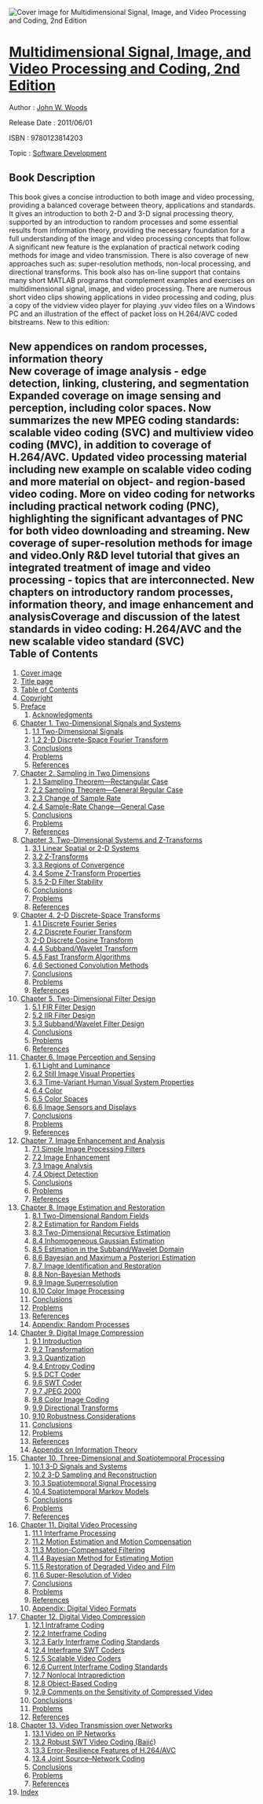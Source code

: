 ![Cover image for Multidimensional Signal, Image, and Video Processing and Coding, 2nd Edition](https://imgdetail.ebookreading.net/cover/cover/software_development/EB9780123814203.jpg)

[Multidimensional Signal, Image, and Video Processing and Coding, 2nd Edition](https://ebookreading.net/view/book/Multidimensional+Signal%2C+Image%2C+and+Video+Processing+and+Coding%2C+2nd+Edition-EB9780123814203_1.html "Multidimensional Signal, Image, and Video Processing and Coding, 2nd Edition")
====================================================================================================================

Author : [John W. Woods](https://ebookreading.net/search/author/John+W.+Woods)

Release Date : 2011/06/01

ISBN : 9780123814203

Topic : [Software Development](https://ebookreading.net/search/category/software-development)

Book Description
-----------------

This book gives a concise introduction to both image and video processing, providing a balanced coverage between theory, applications and standards. It gives an introduction to both 2-D and 3-D signal processing theory, supported by an introduction to random processes and some essential results from information theory, providing the necessary foundation for a full understanding of the image and video processing concepts that follow. A significant new feature is the explanation of practical network coding methods for image and video transmission. There is also coverage of new approaches such as: super-resolution methods, non-local processing, and directional transforms.
This book also has on-line support that contains many short MATLAB programs that complement examples and exercises on multidimensional signal, image, and video processing. There are numerous short video clips showing applications in video processing and coding, plus a copy of the vidview video player for playing .yuv video files on a Windows PC and an illustration of the effect of packet loss on H.264/AVC coded bitstreams.
New to this edition:
 
New appendices on random processes, information theory  
New coverage of image analysis - edge detection, linking, clustering, and segmentation  
Expanded coverage on image sensing and perception, including color spaces. 
Now summarizes the new MPEG coding standards: scalable video coding (SVC) and multiview video coding (MVC), in addition to coverage of H.264/AVC. 
Updated video processing material including new example on scalable video coding and more material on object- and region-based video coding. 
More on video coding for networks including practical network coding (PNC), highlighting the significant advantages of PNC for both video downloading and streaming. 
New coverage of super-resolution methods for image and video.Only R&amp;D level tutorial that gives an integrated treatment of image and video processing - topics that are interconnected. New chapters on introductory random processes, information theory, and image enhancement and analysisCoverage and discussion of the latest standards in video coding: H.264/AVC and the new scalable video standard (SVC)              
Table of Contents
-----------------

1. [Cover image](https://ebookreading.net/view/book/Multidimensional+Signal%2C+Image%2C+and+Video+Processing+and+Coding%2C+2nd+Edition-EB9780123814203_1.html#Cover)
1. [Title page](https://ebookreading.net/view/book/Multidimensional+Signal%2C+Image%2C+and+Video+Processing+and+Coding%2C+2nd+Edition-EB9780123814203_2.html)
1. [Table of Contents](https://ebookreading.net/view/book/Multidimensional+Signal%2C+Image%2C+and+Video+Processing+and+Coding%2C+2nd+Edition-EB9780123814203_3.html)
1. [Copyright](https://ebookreading.net/view/book/Multidimensional+Signal%2C+Image%2C+and+Video+Processing+and+Coding%2C+2nd+Edition-EB9780123814203_4.html)
1. [Preface](https://ebookreading.net/view/book/Multidimensional+Signal%2C+Image%2C+and+Video+Processing+and+Coding%2C+2nd+Edition-EB9780123814203_5.html#PRE001titl)
    1. [Acknowledgments](https://ebookreading.net/view/book/Multidimensional+Signal%2C+Image%2C+and+Video+Processing+and+Coding%2C+2nd+Edition-EB9780123814203_5.html#ST0010)
1. [Chapter 1. Two-Dimensional Signals and Systems](https://ebookreading.net/view/book/Multidimensional+Signal%2C+Image%2C+and+Video+Processing+and+Coding%2C+2nd+Edition-EB9780123814203_6.html#CHP001tit)
    1. [1.1 Two-Dimensional Signals](https://ebookreading.net/view/book/Multidimensional+Signal%2C+Image%2C+and+Video+Processing+and+Coding%2C+2nd+Edition-EB9780123814203_6.html#ST0010)
    1. [1.2 2-D Discrete-Space Fourier Transform](https://ebookreading.net/view/book/Multidimensional+Signal%2C+Image%2C+and+Video+Processing+and+Coding%2C+2nd+Edition-EB9780123814203_6.html#ST0095)
    1. [Conclusions](https://ebookreading.net/view/book/Multidimensional+Signal%2C+Image%2C+and+Video+Processing+and+Coding%2C+2nd+Edition-EB9780123814203_6.html#ST0195)
    1. [Problems](https://ebookreading.net/view/book/Multidimensional+Signal%2C+Image%2C+and+Video+Processing+and+Coding%2C+2nd+Edition-EB9780123814203_6.html#tit)
    1. [References](https://ebookreading.net/view/book/Multidimensional+Signal%2C+Image%2C+and+Video+Processing+and+Coding%2C+2nd+Edition-EB9780123814203_6.html#ST0200)
1. [Chapter 2. Sampling in Two Dimensions](https://ebookreading.net/view/book/Multidimensional+Signal%2C+Image%2C+and+Video+Processing+and+Coding%2C+2nd+Edition-EB9780123814203_7.html#CHP002tit)
    1. [2.1 Sampling Theorem—Rectangular Case](https://ebookreading.net/view/book/Multidimensional+Signal%2C+Image%2C+and+Video+Processing+and+Coding%2C+2nd+Edition-EB9780123814203_7.html#ST0010)
    1. [2.2 Sampling Theorem—General Regular Case](https://ebookreading.net/view/book/Multidimensional+Signal%2C+Image%2C+and+Video+Processing+and+Coding%2C+2nd+Edition-EB9780123814203_7.html#ST0045)
    1. [2.3 Change of Sample Rate](https://ebookreading.net/view/book/Multidimensional+Signal%2C+Image%2C+and+Video+Processing+and+Coding%2C+2nd+Edition-EB9780123814203_7.html#ST0080)
    1. [2.4 Sample-Rate Change—General Case](https://ebookreading.net/view/book/Multidimensional+Signal%2C+Image%2C+and+Video+Processing+and+Coding%2C+2nd+Edition-EB9780123814203_7.html#ST0120)
    1. [Conclusions](https://ebookreading.net/view/book/Multidimensional+Signal%2C+Image%2C+and+Video+Processing+and+Coding%2C+2nd+Edition-EB9780123814203_7.html#ST0140)
    1. [Problems](https://ebookreading.net/view/book/Multidimensional+Signal%2C+Image%2C+and+Video+Processing+and+Coding%2C+2nd+Edition-EB9780123814203_7.html#tit)
    1. [References](https://ebookreading.net/view/book/Multidimensional+Signal%2C+Image%2C+and+Video+Processing+and+Coding%2C+2nd+Edition-EB9780123814203_7.html#ST0145)
1. [Chapter 3. Two-Dimensional Systems and Z-Transforms](https://ebookreading.net/view/book/Multidimensional+Signal%2C+Image%2C+and+Video+Processing+and+Coding%2C+2nd+Edition-EB9780123814203_8.html#CHP003tit)
    1. [3.1 Linear Spatial or 2-D Systems](https://ebookreading.net/view/book/Multidimensional+Signal%2C+Image%2C+and+Video+Processing+and+Coding%2C+2nd+Edition-EB9780123814203_8.html#ST0010)
    1. [3.2 Z-Transforms](https://ebookreading.net/view/book/Multidimensional+Signal%2C+Image%2C+and+Video+Processing+and+Coding%2C+2nd+Edition-EB9780123814203_8.html#ST0025)
    1. [3.3 Regions of Convergence](https://ebookreading.net/view/book/Multidimensional+Signal%2C+Image%2C+and+Video+Processing+and+Coding%2C+2nd+Edition-EB9780123814203_8.html#ST0045)
    1. [3.4 Some Z-Transform Properties](https://ebookreading.net/view/book/Multidimensional+Signal%2C+Image%2C+and+Video+Processing+and+Coding%2C+2nd+Edition-EB9780123814203_8.html#ST0065)
    1. [3.5 2-D Filter Stability](https://ebookreading.net/view/book/Multidimensional+Signal%2C+Image%2C+and+Video+Processing+and+Coding%2C+2nd+Edition-EB9780123814203_8.html#ST0110)
    1. [Conclusions](https://ebookreading.net/view/book/Multidimensional+Signal%2C+Image%2C+and+Video+Processing+and+Coding%2C+2nd+Edition-EB9780123814203_8.html#ST0190)
    1. [Problems](https://ebookreading.net/view/book/Multidimensional+Signal%2C+Image%2C+and+Video+Processing+and+Coding%2C+2nd+Edition-EB9780123814203_8.html#tit)
    1. [References](https://ebookreading.net/view/book/Multidimensional+Signal%2C+Image%2C+and+Video+Processing+and+Coding%2C+2nd+Edition-EB9780123814203_8.html#ST0195)
1. [Chapter 4. 2-D Discrete-Space Transforms](https://ebookreading.net/view/book/Multidimensional+Signal%2C+Image%2C+and+Video+Processing+and+Coding%2C+2nd+Edition-EB9780123814203_9.html#CHP004tit)
    1. [4.1 Discrete Fourier Series](https://ebookreading.net/view/book/Multidimensional+Signal%2C+Image%2C+and+Video+Processing+and+Coding%2C+2nd+Edition-EB9780123814203_9.html#ST0010)
    1. [4.2 Discrete Fourier Transform](https://ebookreading.net/view/book/Multidimensional+Signal%2C+Image%2C+and+Video+Processing+and+Coding%2C+2nd+Edition-EB9780123814203_9.html#ST0050)
    1. [2-D Discrete Cosine Transform](https://ebookreading.net/view/book/Multidimensional+Signal%2C+Image%2C+and+Video+Processing+and+Coding%2C+2nd+Edition-EB9780123814203_9.html#ST0105)
    1. [4.4 Subband/Wavelet Transform](https://ebookreading.net/view/book/Multidimensional+Signal%2C+Image%2C+and+Video+Processing+and+Coding%2C+2nd+Edition-EB9780123814203_9.html#ST0140)
    1. [4.5 Fast Transform Algorithms](https://ebookreading.net/view/book/Multidimensional+Signal%2C+Image%2C+and+Video+Processing+and+Coding%2C+2nd+Edition-EB9780123814203_9.html#ST0180)
    1. [4.6 Sectioned Convolution Methods](https://ebookreading.net/view/book/Multidimensional+Signal%2C+Image%2C+and+Video+Processing+and+Coding%2C+2nd+Edition-EB9780123814203_9.html#ST0200)
    1. [Conclusions](https://ebookreading.net/view/book/Multidimensional+Signal%2C+Image%2C+and+Video+Processing+and+Coding%2C+2nd+Edition-EB9780123814203_9.html#ST0205)
    1. [Problems](https://ebookreading.net/view/book/Multidimensional+Signal%2C+Image%2C+and+Video+Processing+and+Coding%2C+2nd+Edition-EB9780123814203_9.html#tit)
    1. [References](https://ebookreading.net/view/book/Multidimensional+Signal%2C+Image%2C+and+Video+Processing+and+Coding%2C+2nd+Edition-EB9780123814203_9.html#ST0210)
1. [Chapter 5. Two-Dimensional Filter Design](https://ebookreading.net/view/book/Multidimensional+Signal%2C+Image%2C+and+Video+Processing+and+Coding%2C+2nd+Edition-EB9780123814203_10.html#CHP005tit)
    1. [5.1 FIR Filter Design](https://ebookreading.net/view/book/Multidimensional+Signal%2C+Image%2C+and+Video+Processing+and+Coding%2C+2nd+Edition-EB9780123814203_10.html#ST0010)
    1. [5.2 IIR Filter Design](https://ebookreading.net/view/book/Multidimensional+Signal%2C+Image%2C+and+Video+Processing+and+Coding%2C+2nd+Edition-EB9780123814203_10.html#ST0070)
    1. [5.3 Subband/Wavelet Filter Design](https://ebookreading.net/view/book/Multidimensional+Signal%2C+Image%2C+and+Video+Processing+and+Coding%2C+2nd+Edition-EB9780123814203_10.html#ST0130)
    1. [Conclusions](https://ebookreading.net/view/book/Multidimensional+Signal%2C+Image%2C+and+Video+Processing+and+Coding%2C+2nd+Edition-EB9780123814203_10.html#ST0155)
    1. [Problems](https://ebookreading.net/view/book/Multidimensional+Signal%2C+Image%2C+and+Video+Processing+and+Coding%2C+2nd+Edition-EB9780123814203_10.html#tit)
    1. [References](https://ebookreading.net/view/book/Multidimensional+Signal%2C+Image%2C+and+Video+Processing+and+Coding%2C+2nd+Edition-EB9780123814203_10.html#ST0160)
1. [Chapter 6. Image Perception and Sensing](https://ebookreading.net/view/book/Multidimensional+Signal%2C+Image%2C+and+Video+Processing+and+Coding%2C+2nd+Edition-EB9780123814203_11.html#CHP006tit)
    1. [6.1 Light and Luminance](https://ebookreading.net/view/book/Multidimensional+Signal%2C+Image%2C+and+Video+Processing+and+Coding%2C+2nd+Edition-EB9780123814203_11.html#ST0010)
    1. [6.2 Still Image Visual Properties](https://ebookreading.net/view/book/Multidimensional+Signal%2C+Image%2C+and+Video+Processing+and+Coding%2C+2nd+Edition-EB9780123814203_11.html#ST0015)
    1. [6.3 Time-Variant Human Visual System Properties](https://ebookreading.net/view/book/Multidimensional+Signal%2C+Image%2C+and+Video+Processing+and+Coding%2C+2nd+Edition-EB9780123814203_11.html#ST0035)
    1. [6.4 Color](https://ebookreading.net/view/book/Multidimensional+Signal%2C+Image%2C+and+Video+Processing+and+Coding%2C+2nd+Edition-EB9780123814203_11.html#ST0040)
    1. [6.5 Color Spaces](https://ebookreading.net/view/book/Multidimensional+Signal%2C+Image%2C+and+Video+Processing+and+Coding%2C+2nd+Edition-EB9780123814203_11.html#ST0060)
    1. [6.6 Image Sensors and Displays](https://ebookreading.net/view/book/Multidimensional+Signal%2C+Image%2C+and+Video+Processing+and+Coding%2C+2nd+Edition-EB9780123814203_11.html#ST0080)
    1. [Conclusions](https://ebookreading.net/view/book/Multidimensional+Signal%2C+Image%2C+and+Video+Processing+and+Coding%2C+2nd+Edition-EB9780123814203_11.html#ST0115)
    1. [Problems](https://ebookreading.net/view/book/Multidimensional+Signal%2C+Image%2C+and+Video+Processing+and+Coding%2C+2nd+Edition-EB9780123814203_11.html#tit)
    1. [References](https://ebookreading.net/view/book/Multidimensional+Signal%2C+Image%2C+and+Video+Processing+and+Coding%2C+2nd+Edition-EB9780123814203_11.html#ST0120)
1. [Chapter 7. Image Enhancement and Analysis](https://ebookreading.net/view/book/Multidimensional+Signal%2C+Image%2C+and+Video+Processing+and+Coding%2C+2nd+Edition-EB9780123814203_12.html#CHP007tit)
    1. [7.1 Simple Image Processing Filters](https://ebookreading.net/view/book/Multidimensional+Signal%2C+Image%2C+and+Video+Processing+and+Coding%2C+2nd+Edition-EB9780123814203_12.html#ST0010)
    1. [7.2 Image Enhancement](https://ebookreading.net/view/book/Multidimensional+Signal%2C+Image%2C+and+Video+Processing+and+Coding%2C+2nd+Edition-EB9780123814203_12.html#ST0040)
    1. [7.3 Image Analysis](https://ebookreading.net/view/book/Multidimensional+Signal%2C+Image%2C+and+Video+Processing+and+Coding%2C+2nd+Edition-EB9780123814203_12.html#ST0060)
    1. [7.4 Object Detection](https://ebookreading.net/view/book/Multidimensional+Signal%2C+Image%2C+and+Video+Processing+and+Coding%2C+2nd+Edition-EB9780123814203_12.html#ST0125)
    1. [Conclusions](https://ebookreading.net/view/book/Multidimensional+Signal%2C+Image%2C+and+Video+Processing+and+Coding%2C+2nd+Edition-EB9780123814203_12.html#ST0150)
    1. [Problems](https://ebookreading.net/view/book/Multidimensional+Signal%2C+Image%2C+and+Video+Processing+and+Coding%2C+2nd+Edition-EB9780123814203_12.html#tit)
    1. [References](https://ebookreading.net/view/book/Multidimensional+Signal%2C+Image%2C+and+Video+Processing+and+Coding%2C+2nd+Edition-EB9780123814203_12.html#ST0155)
1. [Chapter 8. Image Estimation and Restoration](https://ebookreading.net/view/book/Multidimensional+Signal%2C+Image%2C+and+Video+Processing+and+Coding%2C+2nd+Edition-EB9780123814203_13.html#CHP008tit)
    1. [8.1 Two-Dimensional Random Fields](https://ebookreading.net/view/book/Multidimensional+Signal%2C+Image%2C+and+Video+Processing+and+Coding%2C+2nd+Edition-EB9780123814203_13.html#ST0010)
    1. [8.2 Estimation for Random Fields](https://ebookreading.net/view/book/Multidimensional+Signal%2C+Image%2C+and+Video+Processing+and+Coding%2C+2nd+Edition-EB9780123814203_13.html#ST0065)
    1. [8.3 Two-Dimensional Recursive Estimation](https://ebookreading.net/view/book/Multidimensional+Signal%2C+Image%2C+and+Video+Processing+and+Coding%2C+2nd+Edition-EB9780123814203_13.html#ST0090)
    1. [8.4 Inhomogeneous Gaussian Estimation](https://ebookreading.net/view/book/Multidimensional+Signal%2C+Image%2C+and+Video+Processing+and+Coding%2C+2nd+Edition-EB9780123814203_13.html#ST0155)
    1. [8.5 Estimation in the Subband/Wavelet Domain](https://ebookreading.net/view/book/Multidimensional+Signal%2C+Image%2C+and+Video+Processing+and+Coding%2C+2nd+Edition-EB9780123814203_13.html#ST0175)
    1. [8.6 Bayesian and Maximum a Posteriori Estimation](https://ebookreading.net/view/book/Multidimensional+Signal%2C+Image%2C+and+Video+Processing+and+Coding%2C+2nd+Edition-EB9780123814203_13.html#ST0185)
    1. [8.7 Image Identification and Restoration](https://ebookreading.net/view/book/Multidimensional+Signal%2C+Image%2C+and+Video+Processing+and+Coding%2C+2nd+Edition-EB9780123814203_13.html#ST0230)
    1. [8.8 Non-Bayesian Methods](https://ebookreading.net/view/book/Multidimensional+Signal%2C+Image%2C+and+Video+Processing+and+Coding%2C+2nd+Edition-EB9780123814203_13.html#ST0260)
    1. [8.9 Image Superresolution](https://ebookreading.net/view/book/Multidimensional+Signal%2C+Image%2C+and+Video+Processing+and+Coding%2C+2nd+Edition-EB9780123814203_13.html#ST0300)
    1. [8.10 Color Image Processing](https://ebookreading.net/view/book/Multidimensional+Signal%2C+Image%2C+and+Video+Processing+and+Coding%2C+2nd+Edition-EB9780123814203_13.html#ST0310)
    1. [Conclusions](https://ebookreading.net/view/book/Multidimensional+Signal%2C+Image%2C+and+Video+Processing+and+Coding%2C+2nd+Edition-EB9780123814203_13.html#ST0315)
    1. [Problems](https://ebookreading.net/view/book/Multidimensional+Signal%2C+Image%2C+and+Video+Processing+and+Coding%2C+2nd+Edition-EB9780123814203_13.html#tit)
    1. [References](https://ebookreading.net/view/book/Multidimensional+Signal%2C+Image%2C+and+Video+Processing+and+Coding%2C+2nd+Edition-EB9780123814203_13.html#ST0380)
    1. [Appendix: Random Processes](https://ebookreading.net/view/book/Multidimensional+Signal%2C+Image%2C+and+Video+Processing+and+Coding%2C+2nd+Edition-EB9780123814203_13.html#ST0320)
1. [Chapter 9. Digital Image Compression](https://ebookreading.net/view/book/Multidimensional+Signal%2C+Image%2C+and+Video+Processing+and+Coding%2C+2nd+Edition-EB9780123814203_14.html#CHP009tit)
    1. [9.1 Introduction](https://ebookreading.net/view/book/Multidimensional+Signal%2C+Image%2C+and+Video+Processing+and+Coding%2C+2nd+Edition-EB9780123814203_14.html#ST0010)
    1. [9.2 Transformation](https://ebookreading.net/view/book/Multidimensional+Signal%2C+Image%2C+and+Video+Processing+and+Coding%2C+2nd+Edition-EB9780123814203_14.html#ST0015)
    1. [9.3 Quantization](https://ebookreading.net/view/book/Multidimensional+Signal%2C+Image%2C+and+Video+Processing+and+Coding%2C+2nd+Edition-EB9780123814203_14.html#ST0035)
    1. [9.4 Entropy Coding](https://ebookreading.net/view/book/Multidimensional+Signal%2C+Image%2C+and+Video+Processing+and+Coding%2C+2nd+Edition-EB9780123814203_14.html#ST0085)
    1. [9.5 DCT Coder](https://ebookreading.net/view/book/Multidimensional+Signal%2C+Image%2C+and+Video+Processing+and+Coding%2C+2nd+Edition-EB9780123814203_14.html#ST0115)
    1. [9.6 SWT Coder](https://ebookreading.net/view/book/Multidimensional+Signal%2C+Image%2C+and+Video+Processing+and+Coding%2C+2nd+Edition-EB9780123814203_14.html#ST0125)
    1. [9.7 JPEG 2000](https://ebookreading.net/view/book/Multidimensional+Signal%2C+Image%2C+and+Video+Processing+and+Coding%2C+2nd+Edition-EB9780123814203_14.html#ST0200)
    1. [9.8 Color Image Coding](https://ebookreading.net/view/book/Multidimensional+Signal%2C+Image%2C+and+Video+Processing+and+Coding%2C+2nd+Edition-EB9780123814203_14.html#ST0205)
    1. [9.9 Directional Transforms](https://ebookreading.net/view/book/Multidimensional+Signal%2C+Image%2C+and+Video+Processing+and+Coding%2C+2nd+Edition-EB9780123814203_14.html#ST0215)
    1. [9.10 Robustness Considerations](https://ebookreading.net/view/book/Multidimensional+Signal%2C+Image%2C+and+Video+Processing+and+Coding%2C+2nd+Edition-EB9780123814203_14.html#ST0220)
    1. [Conclusions](https://ebookreading.net/view/book/Multidimensional+Signal%2C+Image%2C+and+Video+Processing+and+Coding%2C+2nd+Edition-EB9780123814203_14.html#ST0225)
    1. [Problems](https://ebookreading.net/view/book/Multidimensional+Signal%2C+Image%2C+and+Video+Processing+and+Coding%2C+2nd+Edition-EB9780123814203_14.html#tit)
    1. [References](https://ebookreading.net/view/book/Multidimensional+Signal%2C+Image%2C+and+Video+Processing+and+Coding%2C+2nd+Edition-EB9780123814203_14.html#ST0230)
    1. [Appendix on Information Theory](https://ebookreading.net/view/book/Multidimensional+Signal%2C+Image%2C+and+Video+Processing+and+Coding%2C+2nd+Edition-EB9780123814203_14.html#ST0235)
1. [Chapter 10. Three-Dimensional and Spatiotemporal Processing](https://ebookreading.net/view/book/Multidimensional+Signal%2C+Image%2C+and+Video+Processing+and+Coding%2C+2nd+Edition-EB9780123814203_15.html#CHP010tit)
    1. [10.1 3-D Signals and Systems](https://ebookreading.net/view/book/Multidimensional+Signal%2C+Image%2C+and+Video+Processing+and+Coding%2C+2nd+Edition-EB9780123814203_15.html#ST0010)
    1. [10.2 3-D Sampling and Reconstruction](https://ebookreading.net/view/book/Multidimensional+Signal%2C+Image%2C+and+Video+Processing+and+Coding%2C+2nd+Edition-EB9780123814203_15.html#ST0060)
    1. [10.3 Spatiotemporal Signal Processing](https://ebookreading.net/view/book/Multidimensional+Signal%2C+Image%2C+and+Video+Processing+and+Coding%2C+2nd+Edition-EB9780123814203_15.html#ST0075)
    1. [10.4 Spatiotemporal Markov Models](https://ebookreading.net/view/book/Multidimensional+Signal%2C+Image%2C+and+Video+Processing+and+Coding%2C+2nd+Edition-EB9780123814203_15.html#ST0145)
    1. [Conclusions](https://ebookreading.net/view/book/Multidimensional+Signal%2C+Image%2C+and+Video+Processing+and+Coding%2C+2nd+Edition-EB9780123814203_15.html#ST0170)
    1. [Problems](https://ebookreading.net/view/book/Multidimensional+Signal%2C+Image%2C+and+Video+Processing+and+Coding%2C+2nd+Edition-EB9780123814203_15.html#tit)
    1. [References](https://ebookreading.net/view/book/Multidimensional+Signal%2C+Image%2C+and+Video+Processing+and+Coding%2C+2nd+Edition-EB9780123814203_15.html#ST0175)
1. [Chapter 11. Digital Video Processing](https://ebookreading.net/view/book/Multidimensional+Signal%2C+Image%2C+and+Video+Processing+and+Coding%2C+2nd+Edition-EB9780123814203_16.html#CHP011tit)
    1. [11.1 Interframe Processing](https://ebookreading.net/view/book/Multidimensional+Signal%2C+Image%2C+and+Video+Processing+and+Coding%2C+2nd+Edition-EB9780123814203_16.html#ST0010)
    1. [11.2 Motion Estimation and Motion Compensation](https://ebookreading.net/view/book/Multidimensional+Signal%2C+Image%2C+and+Video+Processing+and+Coding%2C+2nd+Edition-EB9780123814203_16.html#ST0030)
    1. [11.3 Motion-Compensated Filtering](https://ebookreading.net/view/book/Multidimensional+Signal%2C+Image%2C+and+Video+Processing+and+Coding%2C+2nd+Edition-EB9780123814203_16.html#ST0070)
    1. [11.4 Bayesian Method for Estimating Motion](https://ebookreading.net/view/book/Multidimensional+Signal%2C+Image%2C+and+Video+Processing+and+Coding%2C+2nd+Edition-EB9780123814203_16.html#ST0125)
    1. [11.5 Restoration of Degraded Video and Film](https://ebookreading.net/view/book/Multidimensional+Signal%2C+Image%2C+and+Video+Processing+and+Coding%2C+2nd+Edition-EB9780123814203_16.html#ST0145)
    1. [11.6 Super-Resolution of Video](https://ebookreading.net/view/book/Multidimensional+Signal%2C+Image%2C+and+Video+Processing+and+Coding%2C+2nd+Edition-EB9780123814203_16.html#ST0155)
    1. [Conclusions](https://ebookreading.net/view/book/Multidimensional+Signal%2C+Image%2C+and+Video+Processing+and+Coding%2C+2nd+Edition-EB9780123814203_16.html#ST0170)
    1. [Problems](https://ebookreading.net/view/book/Multidimensional+Signal%2C+Image%2C+and+Video+Processing+and+Coding%2C+2nd+Edition-EB9780123814203_16.html#tit)
    1. [References](https://ebookreading.net/view/book/Multidimensional+Signal%2C+Image%2C+and+Video+Processing+and+Coding%2C+2nd+Edition-EB9780123814203_16.html#ST0210)
    1. [Appendix: Digital Video Formats](https://ebookreading.net/view/book/Multidimensional+Signal%2C+Image%2C+and+Video+Processing+and+Coding%2C+2nd+Edition-EB9780123814203_16.html#ST0175)
1. [Chapter 12. Digital Video Compression](https://ebookreading.net/view/book/Multidimensional+Signal%2C+Image%2C+and+Video+Processing+and+Coding%2C+2nd+Edition-EB9780123814203_17.html#CHP012tit)
    1. [12.1 Intraframe Coding](https://ebookreading.net/view/book/Multidimensional+Signal%2C+Image%2C+and+Video+Processing+and+Coding%2C+2nd+Edition-EB9780123814203_17.html#ST0010)
    1. [12.2 Interframe Coding](https://ebookreading.net/view/book/Multidimensional+Signal%2C+Image%2C+and+Video+Processing+and+Coding%2C+2nd+Edition-EB9780123814203_17.html#ST0050)
    1. [12.3 Early Interframe Coding Standards](https://ebookreading.net/view/book/Multidimensional+Signal%2C+Image%2C+and+Video+Processing+and+Coding%2C+2nd+Edition-EB9780123814203_17.html#ST0065)
    1. [12.4 Interframe SWT Coders](https://ebookreading.net/view/book/Multidimensional+Signal%2C+Image%2C+and+Video+Processing+and+Coding%2C+2nd+Edition-EB9780123814203_17.html#ST0105)
    1. [12.5 Scalable Video Coders](https://ebookreading.net/view/book/Multidimensional+Signal%2C+Image%2C+and+Video+Processing+and+Coding%2C+2nd+Edition-EB9780123814203_17.html#ST0125)
    1. [12.6 Current Interframe Coding Standards](https://ebookreading.net/view/book/Multidimensional+Signal%2C+Image%2C+and+Video+Processing+and+Coding%2C+2nd+Edition-EB9780123814203_17.html#ST0160)
    1. [12.7 Nonlocal Intraprediction](https://ebookreading.net/view/book/Multidimensional+Signal%2C+Image%2C+and+Video+Processing+and+Coding%2C+2nd+Edition-EB9780123814203_17.html#ST0200)
    1. [12.8 Object-Based Coding](https://ebookreading.net/view/book/Multidimensional+Signal%2C+Image%2C+and+Video+Processing+and+Coding%2C+2nd+Edition-EB9780123814203_17.html#ST0215)
    1. [12.9 Comments on the Sensitivity of Compressed Video](https://ebookreading.net/view/book/Multidimensional+Signal%2C+Image%2C+and+Video+Processing+and+Coding%2C+2nd+Edition-EB9780123814203_17.html#ST0225)
    1. [Conclusions](https://ebookreading.net/view/book/Multidimensional+Signal%2C+Image%2C+and+Video+Processing+and+Coding%2C+2nd+Edition-EB9780123814203_17.html#ST0230)
    1. [Problems](https://ebookreading.net/view/book/Multidimensional+Signal%2C+Image%2C+and+Video+Processing+and+Coding%2C+2nd+Edition-EB9780123814203_17.html#tit)
    1. [References](https://ebookreading.net/view/book/Multidimensional+Signal%2C+Image%2C+and+Video+Processing+and+Coding%2C+2nd+Edition-EB9780123814203_17.html#ST0235)
1. [Chapter 13. Video Transmission over Networks](https://ebookreading.net/view/book/Multidimensional+Signal%2C+Image%2C+and+Video+Processing+and+Coding%2C+2nd+Edition-EB9780123814203_18.html#CHP013tit)
    1. [13.1 Video on IP Networks](https://ebookreading.net/view/book/Multidimensional+Signal%2C+Image%2C+and+Video+Processing+and+Coding%2C+2nd+Edition-EB9780123814203_18.html#ST0010)
    1. [13.2 Robust SWT Video Coding (Bajić)](https://ebookreading.net/view/book/Multidimensional+Signal%2C+Image%2C+and+Video+Processing+and+Coding%2C+2nd+Edition-EB9780123814203_18.html#ST0100)
    1. [13.3 Error-Resilience Features of H.264/AVC](https://ebookreading.net/view/book/Multidimensional+Signal%2C+Image%2C+and+Video+Processing+and+Coding%2C+2nd+Edition-EB9780123814203_18.html#ST0140)
    1. [13.4 Joint Source–Network Coding](https://ebookreading.net/view/book/Multidimensional+Signal%2C+Image%2C+and+Video+Processing+and+Coding%2C+2nd+Edition-EB9780123814203_18.html#ST0185)
    1. [Conclusions](https://ebookreading.net/view/book/Multidimensional+Signal%2C+Image%2C+and+Video+Processing+and+Coding%2C+2nd+Edition-EB9780123814203_18.html#ST0235)
    1. [Problems](https://ebookreading.net/view/book/Multidimensional+Signal%2C+Image%2C+and+Video+Processing+and+Coding%2C+2nd+Edition-EB9780123814203_18.html#tit)
    1. [References](https://ebookreading.net/view/book/Multidimensional+Signal%2C+Image%2C+and+Video+Processing+and+Coding%2C+2nd+Edition-EB9780123814203_18.html#ST0240)
1. [Index](https://ebookreading.net/view/book/Multidimensional+Signal%2C+Image%2C+and+Video+Processing+and+Coding%2C+2nd+Edition-EB9780123814203_0.html)
